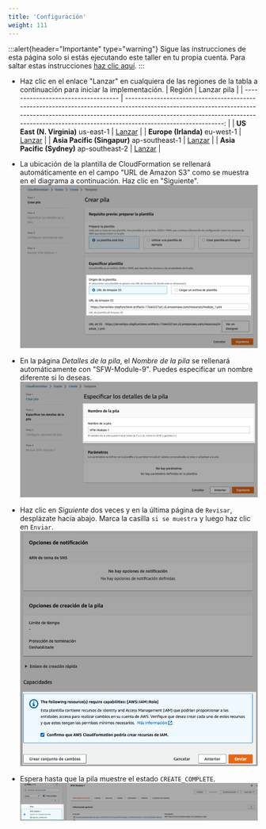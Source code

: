 ```yaml
---
title: 'Configuración'
weight: 111
---
```


:::alert{header="Importante" type="warning"}
Sigue las instrucciones de esta página solo si estás ejecutando este taller en tu propia cuenta. Para saltar estas instrucciones [haz clic aquí](../step-3).
:::

- Haz clic en el enlace "Lanzar" en cualquiera de las regiones de la tabla a continuación para iniciar la implementación.
  | Región | Lanzar pila |
  | ----------------------------------- | -------------------------------------------------------------------------------------------------------------------------------------------------------------------------------------------------------------------------------------------------------------: |
  | **US East (N. Virginia)** us-east-1 | [Lanzar](https://console.aws.amazon.com/cloudformation/home?region=us-east-1#/stacks/create/template?stackName=SFW-Module-9&templateURL=https://serverless-stepfunctions-artifacts-17oiei2i27urc.s3.amazonaws.com/resources/module_9.yml) |
  | **Europe (Irlanda)** eu-west-1 | [Lanzar](https://console.aws.amazon.com/cloudformation/home?region=eu-west-1#/stacks/create/template?stackName=SFW-Module-9&templateURL=https://serverless-stepfunctions-artifacts-17oiei2i27urc.s3.amazonaws.com/resources/module_9.yml) |
  | **Asia Pacific (Singapur)** ap-southeast-1 | [Lanzar](https://console.aws.amazon.com/cloudformation/home?region=ap-southeast-1#/stacks/create/template?stackName=SFW-Module-9&templateURL=https://serverless-stepfunctions-artifacts-17oiei2i27urc.s3.amazonaws.com/resources/module_9.yml) |
  | **Asia Pacific (Sydney)** ap-southeast-2 | [Lanzar](https://console.aws.amazon.com/cloudformation/home?region=ap-southeast-2#/stacks/create/template?stackName=SFW-Module-9&templateURL=https://serverless-stepfunctions-artifacts-17oiei2i27urc.s3.amazonaws.com/resources/module_9.yml) |

- La ubicación de la plantilla de CloudFormation se rellenará automáticamente en el campo "URL de Amazon S3" como se muestra en el diagrama a continuación. Haz clic en "Siguiente".  
  ![CloudFormation specify template](/static/img/es/setup/setup-cloudformation-specify-template.png)
- En la página _Detalles de la pila_, el _Nombre de la pila_ se rellenará automáticamente con "SFW-Module-9". Puedes especificar un nombre diferente si lo deseas.  
  ![CloudFormation stack name](/static/img/es/setup/setup-cloudformation-stack-name.png)
- Haz clic en _Siguiente_ dos veces y en la última página de `Revisar`, desplázate hacia abajo. Marca la casilla `si se muestra` y luego haz clic en `Enviar`.  
  ![CloudFormation create stack](/static/img/es/setup/setup-cloudformation-create-stack.png)
- Espera hasta que la pila muestre el estado `CREATE_COMPLETE`.  
  ![CloudFormation stack complete](/static/img/es/setup/setup-cloudformation-create-complete.png)
